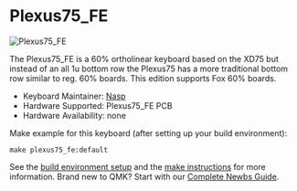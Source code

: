 # Plexus75_FE

![Plexus75_FE](https://i.imgur.com/xxxxxxxx.jpg)

The Plexus75_FE is a 60% ortholinear keyboard based on the XD75 but instead of an all 1u bottom row the Plexus75 has a more traditional bottom row similar to reg. 60% boards. This edition supports Fox 60% boards.

* Keyboard Maintainer: [Nasp](https://github.com/npspears)
* Hardware Supported: Plexus75_FE PCB
* Hardware Availability: none

Make example for this keyboard (after setting up your build environment):

    make plexus75_fe:default

See the [build environment setup](https://docs.qmk.fm/#/getting_started_build_tools) and the [make instructions](https://docs.qmk.fm/#/getting_started_make_guide) for more information. Brand new to QMK? Start with our [Complete Newbs Guide](https://docs.qmk.fm/#/newbs).
